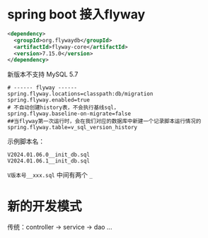 # spring boot 接入flyway

```xml
<dependency>
  <groupId>org.flywaydb</groupId>
  <artifactId>flyway-core</artifactId>
  <version>7.15.0</version>
</dependency>
```
新版本不支持 MySQL 5.7

```properties
# ------ flyway ------
spring.flyway.locations=classpath:db/migration
spring.flyway.enabled=true
# 不自动创建history表，不会执行基线sql，
spring.flyway.baseline-on-migrate=false
##当flyway第一次运行时，会在我们对应的数据库中新建一个记录脚本运行情况的
spring.flyway.table=v_sql_version_history
```
示例脚本名：
```text
V2024.01.06.0__init_db.sql
V2024.01.06.1__init_db.sql
```
`V版本号__xxx.sql`
中间有两个 `_`

# 新的开发模式

传统：controller -> service -> dao
...